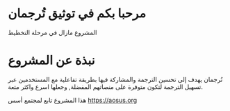 # مرحبا بكم في توثيق تُرجمان

المشروع مازال في مرحلة التخطيط

# نبذة عن المشروع

تُرجمان يهدف إلى تحسين الترجمة والمشاركة فيها بطريقة تفاعلية مع المستخدمين عبر تسهيل الترجمة لتكون متوفرة على منصاتهم المفضلة, وجعلها اسرع واكثر متعة.

هذا المشروع تابع لمجتمع أسس https://aosus.org 

